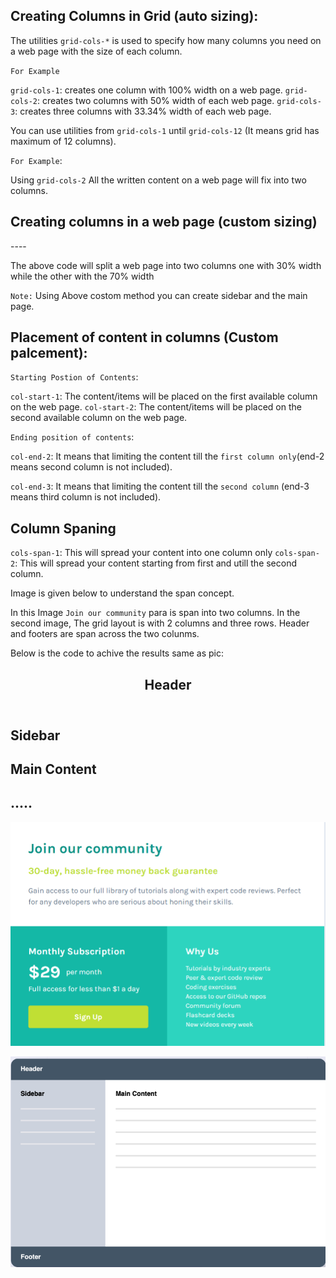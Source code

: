 ## Creating Columns in Grid (auto sizing):

The utilities `grid-cols-*` is used to specify how many columns you need on a web page with the size of each column.

`For Example`

`grid-cols-1`: creates one column with 100% width on a web page.
`grid-cols-2`: creates two columns with 50% width of each web page.
`grid-cols-3`: creates three columns with 33.34% width of each web page.

You can use utilities from `grid-cols-1` until
`grid-cols-12` (It means grid has maximum of 12 columns).

`For Example`:

Using `grid-cols-2` All the written content on a web page will fix into two columns.

## Creating columns in a web page (custom sizing)

<div className=grid-cols-[30%,70%]>
        <p>----</p>
</div>

The above code will split a web page into two columns one with 30% width while the other with the 70% width

`Note:` Using Above costom method you can create sidebar and the main page.

## Placement of content in columns (Custom palcement):

`Starting Postion of Contents`:

`col-start-1`: The content/items will be placed on the first available column on the web page.
`col-start-2`: The content/items will be placed on the second available column on the web page.

`Ending position of contents`:

`col-end-2`: It means that limiting the content till the `first column only`(end-2 means second column is not included).

`col-end-3`: It means that limiting the content till the `second column` (end-3 means third column is not included).

## Column Spaning

`cols-span-1`: This will spread your content into one column only
`cols-span-2`: This will spread your content starting from first and utill the second column.

Image is given below to understand the span concept.

In this Image `Join our community` para is span into two columns.
In the second image, The grid layout is with 2 columns and three rows. Header and footers are span across the two colunms.

Below is the code to achive the results same as pic:

<div class="container min-h-screen grid grid-cols-[22rem,1fr] grid-rows-[auto,1fr,auto]">
  <header class="grid col-span-2">
    <h2>Header</h2>
  </header>
  <div class="sidebar">
    <h2>Sidebar</h2>
  </div>
  <div class="main">
    <h2>Main Content</h2>
  </div>
  <footer class="grid col-span-2">
    <h2>.....</h2>
  </footer>
</div>

![Alt Text](span.png)

![Alt Text](span2.png)

